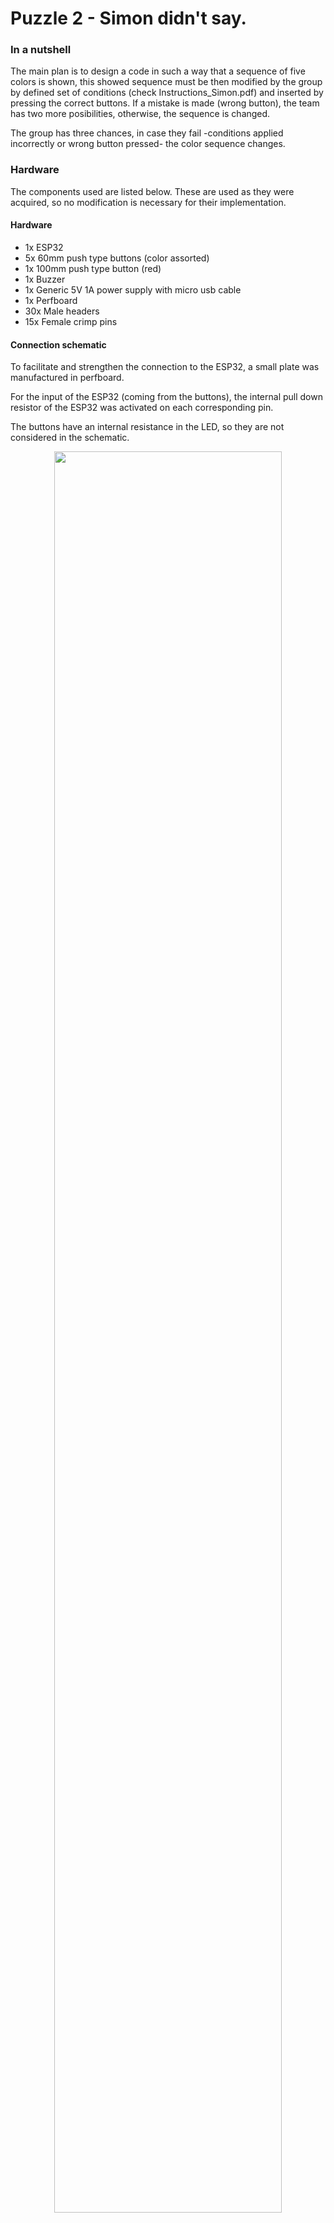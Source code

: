 # Puzzle 2 - Simon didn't say. 

### In a nutshell

The main plan is to design a code in such a way that a sequence of five colors is shown, this showed sequence must be then modified by the group by defined set of conditions (check Instructions_Simon.pdf) and inserted by pressing the correct buttons. If a mistake is made (wrong button), the team has two more posibilities, otherwise, the sequence is changed. 

The group has three chances, in case they fail -conditions applied incorrectly or wrong button pressed- the color sequence changes. 

### Hardware

The components used are listed below. These are used as they were acquired, so no modification is necessary for their implementation.

#### Hardware
- 1x ESP32
- 5x 60mm push type buttons (color assorted)
- 1x 100mm push type button (red)
- 1x Buzzer
- 1x Generic 5V 1A power supply with micro usb cable 
- 1x Perfboard
- 30x Male headers
- 15x Female crimp pins  


#### Connection schematic

To facilitate and strengthen the connection to the ESP32, a small plate was manufactured in perfboard.

For the input of the ESP32 (coming from the buttons), the internal pull down resistor of the ESP32 was activated on each corresponding pin.

The buttons have an internal resistance in the LED, so they are not considered in the schematic.

<p align="center">
  <img src="https://i.ibb.co/7ym6HCj/circuit.png" width="85%" /> 
</p>

### Software


<p align="center">
  <img src="https://i.ibb.co/vq7xXsW/Flow-d.png" width="80%" /> 
</p>



| Nº | OUTPUT      | INPUT         |
|:----:|:---------------:|:---------------:|
| 0  | B, Y, Y, G, G | G, R, R, Y, Y |
| 1  | W, R, G, Y, W | W, R, G, Y, W |
| 2  | G, R, B, W, W | R, R, G, W, W |
| 3  | B, Y, R, G, G | G, G, R, Y, G |
| 4  | W, B, Y, Y, B | B, Y, W, B, Y |
| 5  | W, Y, B, W, G | W, Y, B, W, R |
| 6  | B, G, Y, Y, R | G, Y, R, R, Y |


#### Syntaxis to control the puzzle

Expected JSON messages on topic `8/puzzle/simon`

* Force the puzzle state as active ≈ initial state, skipping the requirement of ending MAZE first. 
```json
{"method": "TRIGGER", "state": "on", "data": "start" }
```
* Force puzzle to end, skipping the big red button sequence. It is meant for ending the Escape Room quickly. 
```json
{"method": "TRIGGER", "state": "off", "data": "end" }
```
* Force final stage of the puzzle, which is to press the big red button to kill STASIS.
```json
{"method": "TRIGGER", "state": "on", "data": "brb" }
```

Note: data IS case sensitive.





